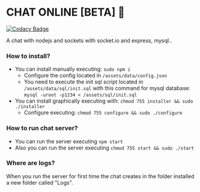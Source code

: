 # CHAT ONLINE [BETA] 💬

[![Codacy Badge](https://api.codacy.com/project/badge/Grade/16f0d93552444ac4b9f82fa3673e7328)](https://app.codacy.com/manual/clonalejandro/chat?utm_source=github.com&utm_medium=referral&utm_content=clonalejandro/chat&utm_campaign=Badge_Grade_Dashboard)

A chat with nodejs and sockets with socket.io and express, mysql..

### How to install?
* You can install manually executing: `sudo npm i` 
    * Configure the config located in `/assets/data/config.json` 
    * You need to execute the init sql script located in `/assets/data/sql/init.sql` with this command for mysql database: `mysql -uroot -p1234 < /assets/sql/init.sql`
* You can install graphically executing with: `chmod 755 installer && sudo ./installer`
    * Configure executing: `chmod 755 configure && sudo ./configure`

### How to run chat server?
* You can run the server executing `npm start`
* Also you can run the server executing `chmod 755 start && sudo ./start`

### Where are logs?
When you run the server for first time the chat creates in the folder installed a new folder called "Logs".
